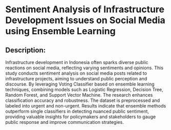 # Sentiment Analysis of Infrastructure Development Issues on Social Media using Ensemble Learning

## Description:
Infrastructure development in Indonesia often sparks diverse public reactions on social media, reflecting varying sentiments and opinions. This study conducts sentiment analysis on social media posts related to infrastructure projects, aiming to understand public perception and discourse. By leveraging Voting Classifier based on ensemble learning techniques, combining models such as Logistic Regression, Decision Tree, Random Forest, and Support Vector Machine. The research enhances classification accuracy and robustness. The dataset is preprocessed and labeled into urgent and non-urgent. Results indicate that ensemble methods outperform single classifiers in detecting nuanced public sentiment, providing valuable insights for policymakers and stakeholders to gauge public response and improve communication strategies.

